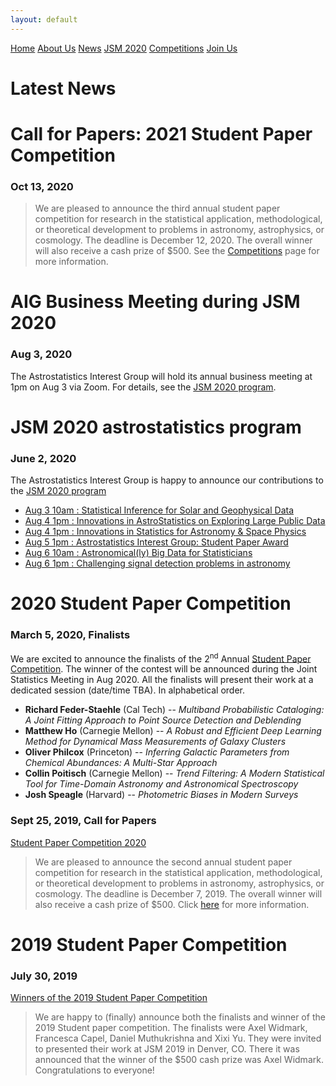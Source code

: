 ```yaml
---
layout: default
---
```


<a href="./index.html" class="btn">Home</a>
<a href="./about_us.html" class="btn">About Us</a>
<a href="./news.html" class="btn">News</a>
<a href="./jsm2020/index.html" class="btn">JSM 2020</a>
<a href="./competition/" class="btn">Competitions</a>
<a href="./join.html" class="btn">Join Us</a>


# Latest News 

# Call for Papers: 2021 Student Paper Competition
### Oct 13, 2020
> We are pleased to announce the third annual student paper competition for research in the statistical application, methodological, or theoretical development to problems in astronomy, astrophysics, or cosmology.  The deadline is December 12, 2020.  The overall winner will also receive a cash prize of $500. See the [Competitions](./competition/) page for more information.

# AIG Business Meeting during JSM 2020
### Aug 3, 2020
The Astrostatistics Interest Group will hold its annual business meeting at 1pm on Aug 3 via Zoom.  For details, see the [JSM 2020 program](./jsm2020/index.html#aig-business-meeting).

# JSM 2020 astrostatistics program
### June 2, 2020
The Astrostatistics Interest Group is happy to announce our contributions to the [JSM 2020 program](./jsm2020/index.html)

- [Aug 3 10am : Statistical Inference for Solar and Geophysical Data](./jsm2020/index.html#session-11) 
- [Aug 4 1pm : Innovations in AstroStatistics on Exploring Large Public Data](./jsm2020/index.html#session-253) 
- [Aug 4 1pm : Innovations in Statistics for Astronomy & Space Physics](./jsm2020/index.html#session-265) 
- [Aug 5 1pm : Astrostatistics Interest Group: Student Paper Award](./jsm2020/index.html#session-401) 
- [Aug 6 10am : Astronomical(ly) Big Data for Statisticians](./jsm2020/index.html#session-431) 
- [Aug 6 1pm : Challenging signal detection problems in astronomy](./jsm2020/index.html#session-539) 

# 2020 Student Paper Competition
### March 5, 2020, Finalists

We are excited to announce the finalists of the 2<sup>nd</sup> Annual [Student Paper Competition](./competition/).  The winner of the contest will be announced during the Joint Statistics Meeting in Aug 2020.  All the finalists will present their work at a dedicated session (date/time TBA). In alphabetical order.
- **Richard Feder-Staehle** (Cal Tech) -- *Multiband Probabilistic Cataloging: A Joint Fitting Approach to Point Source Detection and Deblending*
- **Matthew Ho** (Carnegie Mellon) -- *A Robust and Efficient Deep Learning Method for Dynamical Mass Measurements of Galaxy Clusters*
- **Oliver Philcox** (Princeton) -- *Inferring Galactic Parameters from Chemical Abundances: A Multi-Star Approach*
- **Collin Poitisch** (Carnegie Mellon) -- *Trend Filtering: A Modern Statistical Tool for Time-Domain Astronomy and Astronomical Spectroscopy*
- **Josh Speagle** (Harvard) -- *Photometric Biases in Modern Surveys*


### Sept 25, 2019, Call for Papers
[Student Paper Competition 2020](./competition/index.html#previous-winners)
> We are pleased to announce the second annual student paper competition for research in the statistical application, methodological, or theoretical development to problems in astronomy, astrophysics, or cosmology.  The deadline is December 7, 2019.  The overall winner will also receive a cash prize of $500. Click [here](./competition/) for more information.

# 2019 Student Paper Competition
### July 30, 2019
[Winners of the 2019 Student Paper Competition](./competition/winners.html)
> We are happy to (finally) announce both the finalists and winner of the 2019 Student paper competition. The finalists were Axel Widmark, Francesca Capel, Daniel Muthukrishna and Xixi Yu. They were invited to presented their work at JSM 2019 in Denver, CO. There it was announced that the winner of the $500 cash prize was Axel Widmark. Congratulations to everyone!
